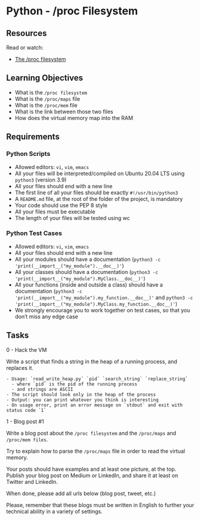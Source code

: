 # Python - /proc Filesystem

## Resources

Read or watch:

- [The /proc filesystem](https://www.kernel.org/doc/Documentation/filesystems/proc.txt)

## Learning Objectives

- What is the `/proc filesystem`
- What is the `/proc/maps` file
- What is the `/proc/mem` file
- What is the link between those two files
- How does the virtual memory map into the RAM

## Requirements

### Python Scripts

- Allowed editors: `vi`, `vim`, `emacs`
- All your files will be interpreted/compiled on Ubuntu 20.04 LTS using `python3` (version 3.9)
- All your files should end with a new line
- The first line of all your files should be exactly `#!/usr/bin/python3`
- A `README.md` file, at the root of the folder of the project, is mandatory
- Your code should use the PEP 8 style
- All your files must be executable
- The length of your files will be tested using wc

### Python Test Cases

- Allowed editors: `vi`, `vim`, `emacs`
- All your files should end with a new line
- All your modules should have a documentation (`python3 -c 'print(__import__("my_module").__doc__)'`)
- All your classes should have a documentation (`python3 -c 'print(__import__("my_module").MyClass.__doc__)'`)
- All your functions (inside and outside a class) should have a documentation (`python3 -c 'print(__import__("my_module").my_function.__doc__)'` and `python3 -c 'print(__import__("my_module").MyClass.my_function.__doc__)'`)
- We strongly encourage you to work together on test cases, so that you don’t miss any edge case

## Tasks

0 - Hack the VM

  Write a script that finds a string in the heap of a running process, and replaces it.

    - Usage: `read_write_heap.py` `pid` `search_string` `replace_string`
      - where `pid` is the pid of the running process
      - and strings are ASCII
    - The script should look only in the heap of the process
    - Output: you can print whatever you think is interesting
    - On usage error, print an error message on `stdout` and exit with status code `1`

1 - Blog post #1

  Write a blog post about the `/proc filesystem` and the `/proc/maps` and `/proc/mem files`.

  Try to explain how to parse the `/proc/maps` file in order to read the virtual memory.

  Your posts should have examples and at least one picture, at the top. Publish your blog post on Medium or LinkedIn, and share it at least on Twitter and LinkedIn.

  When done, please add all urls below (blog post, tweet, etc.)

  Please, remember that these blogs must be written in English to further your technical ability in a variety of settings.
